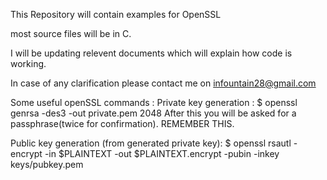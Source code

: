 This Repository will contain examples for OpenSSL 

most source files will be in C.

I will be updating relevent documents which will explain how code is working.

In case of any clarification please contact me on infountain28@gmail.com

Some useful openSSL commands :
Private key generation :
    $ openssl genrsa -des3 -out private.pem 2048
    After this you will be asked for a passphrase(twice for confirmation). REMEMBER THIS.

Public key generation (from generated private key):
    $ openssl rsautl -encrypt -in $PLAINTEXT -out $PLAINTEXT.encrypt -pubin -inkey keys/pubkey.pem
